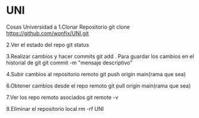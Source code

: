 # UNI
Cosas Universidad
a
1.Clonar Repositorio
git clone https://github.com/wonfix/UNI.git

2.Ver el estado del repo
git status

3.Realizar cambios y hacer commits
git add .
Para guardar los cambios en el historial de git
git commit -m "mensaje descriptivo"

4.Subir cambios al repositorio remoto
git push origin main(rama que sea)

6.Obtener cambios desde el repo remoto
git pull origin main(rama que sea)

7.Ver los repo remoto asociados
git remote -v

8.Eliminar el repositorio local
rm -rf UNI
